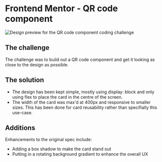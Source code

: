 # Frontend Mentor - QR code component

![Design preview for the QR code component coding challenge](./preview.jpg)

## The challenge

The challenge was to build out a QR code component and get it looking as close to the design as possible.

## The solution

- The design has been kept simple, mostly using display: block and only using flex to place the card in the centre of the screen.
- The width of the card was max'd at 400px and responsive to smaller sizes. This has been done for card reusability rather than specifially this use-case.

## Additions

Enhancements to the original spec include:
- Adding a box shadow to make the card stand out
- Putting in a rotating background gradient to enhance the overall UX
